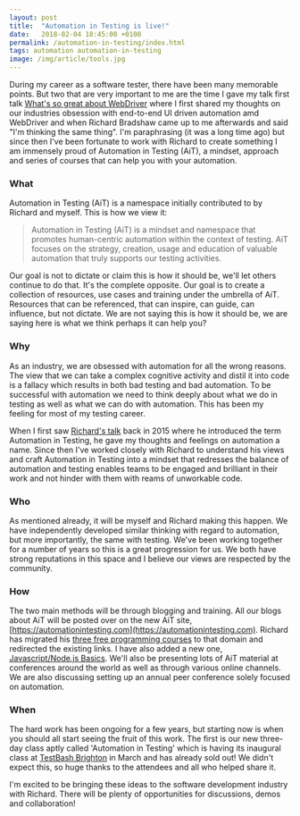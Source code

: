 ```yaml
---
layout: post
title:  "Automation in Testing is live!"
date:   2018-02-04 18:45:00 +0100
permalink: /automation-in-testing/index.html
tags: automation automation-in-testing
image: /img/article/tools.jpg
---
```


During my career as a software tester, there have been many memorable points. But two that are very important to me are the time I gave my talk first talk [What's so great about WebDriver](https://www.slideshare.net/mwinteringham/whats-so-great-about-web-driver) where I first shared my thoughts on our industries obsession with end-to-end UI driven automation amd WebDriver and when Richard Bradshaw came up to me afterwards and said "I'm thinking the same thing". I'm paraphrasing (it was a long time ago) but since then I've been fortunate to work with Richard to create something I am immensely proud of Automation in Testing (AiT), a mindset, approach and series of courses that can help you with your automation.

### What
Automation in Testing (AiT) is a namespace initially contributed to by Richard and myself. This is how we view it:

> Automation in Testing (AiT) is a mindset and namespace that promotes human-centric automation within the context of testing. AiT focuses on the strategy, creation, usage and education of valuable automation that truly supports our testing activities.

Our goal is not to dictate or claim this is how it should be, we'll let others continue to do that. It's the complete opposite. Our goal is to create a collection of resources, use cases and training under the umbrella of AiT. Resources that can be referenced, that can inspire, can guide, can influence, but not dictate. We are not saying this is how it should be, we are saying here is what we think perhaps it can help you?

### Why
As an industry, we are obsessed with automation for all the wrong reasons. The view that we can take a complex cognitive activity and distil it into code is a fallacy which results in both bad testing and bad automation. To be successful with automation we need to think deeply about what we do in testing as well as what we can do with automation. This has been my feeling for most of my testing career.

When I first saw [Richard's talk](https://dojo.ministryoftesting.com/lessons/automation-in-testing-richard-bradshaw) back in 2015 where he introduced the term Automation in Testing, he gave my thoughts and feelings on automation a name. Since then I've worked closely with Richard to understand his views and craft Automation in Testing into a mindset that redresses the balance of automation and testing enables teams to be engaged and brilliant in their work and not hinder with them with reams of unworkable code.

### Who
As mentioned already, it will be myself and Richard making this happen. We have independently developed similar thinking with regard to automation, but more importantly, the same with testing. We've been working together for a number of years so this is a great progression for us. We both have strong reputations in this space and I believe our views are respected by the community.

### How
The two main methods will be through blogging and training. All our blogs about AiT will be posted over on the new AiT site, [https://automationintesting.com](https://automationintesting.com). Richard has migrated his [three free programming courses](http://automationintesting.com/onlinecourses/) to that domain and redirected the existing links. I have also added a new one, [Javascript/Node.js Basics](http://automationintesting.com/node/course/). We'll also be presenting lots of AiT material at conferences around the world as well as through various online channels. We are also discussing setting up an annual peer conference solely focused on automation.

### When
The hard work has been ongoing for a few years, but starting now is when you should all start seeing the fruit of this work. The first is our new three-day class aptly called 'Automation in Testing' which is having its inaugural class at [TestBash Brighton](https://dojo.ministryoftesting.com/events/testbash-brighton-2018) in March and has already sold out! We didn't expect this, so huge thanks to the attendees and all who helped share it.

I'm excited to be bringing these ideas to the software development industry with Richard. There will be plenty of opportunities for discussions, demos and collaboration!
